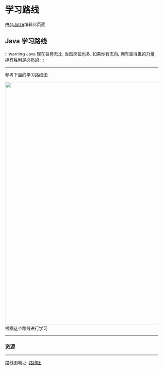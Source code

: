 # 学习路线

由[@Jinze](https://jinze.me0w00f.tech/)编辑此页面


## Java 学习路线
:::warning
Java 现在巨卷无比, 当然岗位也多, 如果你有志向, 拥有坚持蛊的力量, 拥有胜利是必然的
:::

****
参考下面的学习路线图

<div align="center">
    <img src="/images/后端开发/Java技术栈/javaPath.png" width="800"/>
</div>
根据这个路线进行学习

****
### 资源
****
路线图地址: [路线图](https://www.itbaima.cn/#/document)